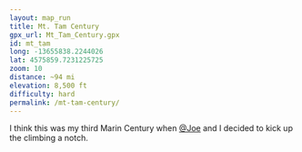 ```yaml
---
layout: map_run
title: Mt. Tam Century
gpx_url: Mt_Tam_Century.gpx
id: mt_tam
long: -13655838.2244026
lat: 4575859.7231225725
zoom: 10
distance: ~94 mi
elevation: 8,500 ft
difficulty: hard
permalink: /mt-tam-century/
---
```

I think this was my third Marin Century when [@Joe](https://www.strava.com/athletes/111975) and I decided to kick up the climbing a notch.